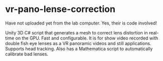 # vr-pano-lense-correction
Have not uploaded yet from the lab computer. Yes, their is code involved!

Unity 3D C# script that generates a mesh to correct lens distortion in real-time on the GPU. Fast and configurable. It is for show video recorded with double fish eye lenses as a VR panoramic videos and still applications. Supports head tracking. Also has a Mathematica script to automatically calibrate bad lenses.
